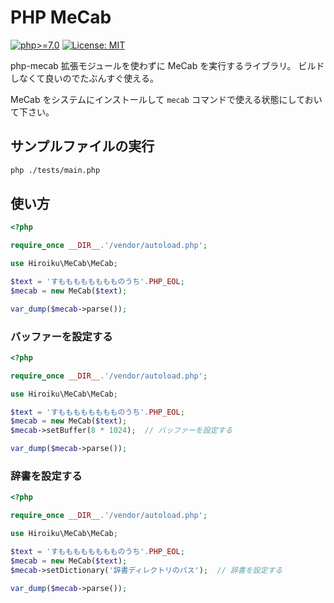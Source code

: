 # PHP MeCab

[![php>=7.0](https://img.shields.io/badge/php->%3D7.0-blue.svg)](LICENSE)
[![License: MIT](https://img.shields.io/badge/license-MIT-blue.svg)](LICENSE)

php-mecab 拡張モジュールを使わずに MeCab を実行するライブラリ。
ビルドしなくて良いのでたぶんすぐ使える。

MeCab をシステムにインストールして `mecab` コマンドで使える状態にしておいて下さい。

## サンプルファイルの実行

```sh
php ./tests/main.php
```

## 使い方

```php
<?php

require_once __DIR__.'/vendor/autoload.php';

use Hiroiku\MeCab\MeCab;

$text = 'すもももももももものうち'.PHP_EOL;
$mecab = new MeCab($text);

var_dump($mecab->parse());

```

### バッファーを設定する

```php
<?php

require_once __DIR__.'/vendor/autoload.php';

use Hiroiku\MeCab\MeCab;

$text = 'すもももももももものうち'.PHP_EOL;
$mecab = new MeCab($text);
$mecab->setBuffer(8 * 1024);  // バッファーを設定する

var_dump($mecab->parse());
```

### 辞書を設定する

```php
<?php

require_once __DIR__.'/vendor/autoload.php';

use Hiroiku\MeCab\MeCab;

$text = 'すもももももももものうち'.PHP_EOL;
$mecab = new MeCab($text);
$mecab->setDictionary('辞書ディレクトリのパス');  // 辞書を設定する

var_dump($mecab->parse());
```

